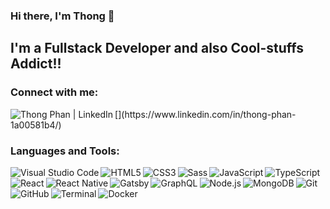 ### Hi there, I'm Thong 👋
## I'm a Fullstack Developer and also Cool-stuffs Addict!! 

### Connect with me:
<p>
  [<img align="left" alt="Thong Phan | LinkedIn" src="https://img.shields.io/badge/LinkedIn-0077B5?style=for-the-badge&logo=linkedin&logoColor=white" />](https://www.linkedin.com/in/thong-phan-1a00581b4/)
</p>

### Languages and Tools:

<p>
  <img align="left" alt="Visual Studio Code" src="https://img.shields.io/badge/Visual_Studio_Code-0078D4?style=for-the-badge&logo=visual%20studio%20code&logoColor=white" />
</p>

<p>
  <img align="left" alt="HTML5" src="https://img.shields.io/badge/HTML5-E34F26?style=for-the-badge&logo=html5&logoColor=white" />
  <img align="left" alt="CSS3"  src="https://img.shields.io/badge/CSS3-1572B6?style=for-the-badge&logo=css3&logoColor=white" />
  <img align="left" alt="Sass"  src="https://img.shields.io/badge/Sass-CC6699?style=for-the-badge&logo=sass&logoColor=white" />
  <img align="left" alt="JavaScript" src="https://img.shields.io/badge/JavaScript-323330?style=for-the-badge&logo=javascript&logoColor=F7DF1E" />
  <img align="left" alt="TypeScript" src="https://img.shields.io/badge/TypeScript-007ACC?style=for-the-badge&logo=typescript&logoColor=white" />
</p>

<p>
  <img align="left" alt="React" src="https://img.shields.io/badge/React-20232A?style=for-the-badge&logo=react&logoColor=61DAFB" />
  <img align="left" alt="React Native" src="https://img.shields.io/badge/React_Native-20232A?style=for-the-badge&logo=react&logoColor=61DAFB" />
  <img align="left" alt="Gatsby" src="	https://img.shields.io/badge/Gatsby-663399?style=for-the-badge&logo=gatsby&logoColor=white" />
  <img align="left" alt="GraphQL" src="	https://img.shields.io/badge/GraphQl-E10098?style=for-the-badge&logo=graphql&logoColor=white" />
  <img align="left" alt="Node.js" src="https://img.shields.io/badge/Node.js-339933?style=for-the-badge&logo=nodedotjs&logoColor=white" />
  <img align="left" alt="MongoDB" src="https://img.shields.io/badge/MongoDB-white?style=for-the-badge&logo=mongodb&logoColor=4EA94B" />
  <img align="left" alt="Git" src="https://img.shields.io/badge/Git-F05032?style=for-the-badge&logo=git&logoColor=white" />
  <img align="left" alt="GitHub" src="https://img.shields.io/badge/GitHub-100000?style=for-the-badge&logo=github&logoColor=white" />
  <img align="left" alt="Terminal" src="https://img.shields.io/badge/Shell_Script-121011?style=for-the-badge&logo=gnu-bash&logoColor=white" />
  <img align="left" alt="Docker" src="https://img.shields.io/badge/Docker-2CA5E0?style=for-the-badge&logo=docker&logoColor=white" />
</p>
